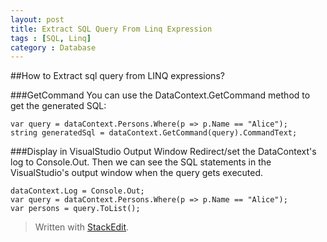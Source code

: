 ```yaml
---
layout: post
title: Extract SQL Query From Linq Expression
tags : [SQL, Linq]
category : Database
---
```


##How to Extract sql query from LINQ expressions?

###GetCommand
You can use the DataContext.GetCommand method to get the generated SQL:

    var query = dataContext.Persons.Where(p => p.Name == "Alice");
    string generatedSql = dataContext.GetCommand(query).CommandText;

###Display in VisualStudio Output Window
Redirect/set the DataContext's log to Console.Out. Then we can see the SQL statements in the VisualStudio's output window when the query gets executed.

    dataContext.Log = Console.Out;
    var query = dataContext.Persons.Where(p => p.Name == "Alice");
    var persons = query.ToList();

> Written with [StackEdit](https://stackedit.io/).